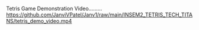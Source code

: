 Tetris Game Demonstration Video.........</br>
https://github.com/JanviVPatel/Janv1/raw/main/INSEM2_TETRIS_TECH_TITANS/tetris_demo_video.mp4
